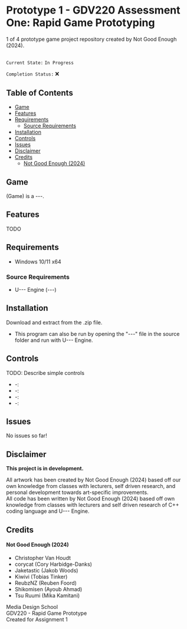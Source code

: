 # Prototype 1 - GDV220 Assessment One: Rapid Game Prototyping  
1 of 4 prototype game project repository created by Not Good Enough (2024).  
  
##  
`Current State:` `In Progress`  

`Completion Status:` :x:  

## Table of Contents  
- [Game](#game)
- [Features](#features)
- [Requirements](#requirements)
  - [Source Requirements](#source-requirements)
- [Installation](#installation)
- [Controls](#controls)
- [Issues](#issues)
- [Disclaimer](#disclaimer)
- [Credits](#credits)
    - [Not Good Enough (2024)](#not-good-enough-2024)
 
## Game 
(Game) is a ---.  

## Features  
TODO  
   
  
## Requirements  
- Windows 10/11 x64
  
### Source Requirements  
- U--- Engine (---)  
  
  
## Installation  
Download and extract from the .zip file.  
- This program can also be run by opening the "---" file in the source folder and run with U--- Engine.  
  
  
## Controls  
TODO: Describe simple controls  
- -:  
- -:  
- -:  
- -:  
  
  
## Issues  
No issues so far!  
  
  
## Disclaimer   
**This project is in development.**  
  
All artwork has been created by Not Good Enough (2024) based off our own knowledge from classes with lecturers, self driven research, and personal development towards art-specific improvements.  
All code has been written by Not Good Enough (2024) based off own knowledge from classes with lecturers and self driven research of C++ coding language and U--- Engine.  
  
  
## Credits  
#### Not Good Enough (2024)  
- Christopher Van Houdt  
- corycat (Cory Harbidge-Danks)  
- Jaketastic (Jakob Woods)  
- Kiwivi (Tobias Tinker)  
- ReubzNZ (Reuben Foord)  
- Shikomisen (Ayoub Ahmad)  
- Tsu Ruumi (Mika Kamitani)  
  
Media Design School  
GDV220 - Rapid Game Prototype  
Created for Assignment 1  



